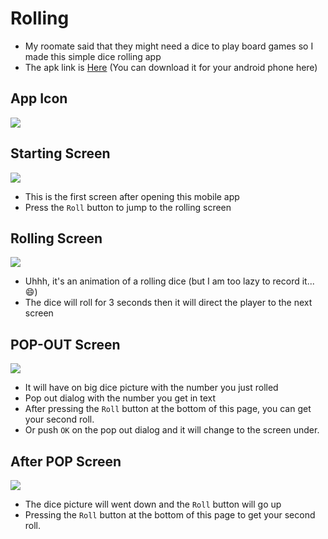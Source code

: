 # Rolling 
- My roomate said that they might need a dice to play board games so I made this simple dice rolling app
- The apk link is [Here](https://) (You can download it for your android phone here)

## App Icon
![](https://i.imgur.com/GomUkZg.png)

## Starting Screen

![](https://i.imgur.com/cBH19m0.png)
- This is the first screen after opening this mobile app
- Press the `Roll` button to jump to the rolling screen

## Rolling Screen
![](https://i.imgur.com/VEJVKik.png)
- Uhhh, it's an animation of a rolling dice 
(but I am too lazy to record it...:smile:)
- The dice will roll for 3 seconds then it will direct the player to the next screen

## POP-OUT Screen
![](https://i.imgur.com/RBaQZHR.png)
- It will have on big dice picture with the number you just rolled
- Pop out dialog with the number you get in text
- After pressing the `Roll` button at the bottom of this page, you can get your second roll.
- Or push `OK` on the pop out dialog and it will change to the screen under. 

## After POP Screen
![](https://i.imgur.com/o2bOhd4.png)
- The dice picture will went down and the `Roll` button will go up
- Pressing the `Roll` button at the bottom of this page to get your second roll.